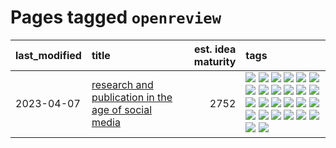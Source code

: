 # Pages tagged `openreview`

|last_modified|title|est. idea maturity|tags
|:---|:---|---:|:---|
|2023-04-07|[research and publication in the age of social media](../research-and-social.md)|2752|[![](https://img.shields.io/badge/tag-arxiv-22d494)](../tags/arxiv.md) [![](https://img.shields.io/badge/tag-citation-90446b)](../tags/citation.md) [![](https://img.shields.io/badge/tag-corrections-35d2ce)](../tags/corrections.md) [![](https://img.shields.io/badge/tag-credit-8e95e2)](../tags/credit.md) [![](https://img.shields.io/badge/tag-curation-be4650)](../tags/curation.md) [![](https://img.shields.io/badge/tag-discoverability-3f3dc3)](../tags/discoverability.md) [![](https://img.shields.io/badge/tag-discussion-8a140)](../tags/discussion.md) [![](https://img.shields.io/badge/tag-feed-cdef47)](../tags/feed.md) [![](https://img.shields.io/badge/tag-git-76bb24)](../tags/git.md) [![](https://img.shields.io/badge/tag-git-76bb24)](../tags/git.md) [![](https://img.shields.io/badge/tag-historyofscience-99b5f2)](../tags/historyofscience.md) [![](https://img.shields.io/badge/tag-mastodon-d46ff4)](../tags/mastodon.md) [![](https://img.shields.io/badge/tag-openreview-faa2fc)](../tags/openreview.md) [![](https://img.shields.io/badge/tag-paperswithcode-1ee399)](../tags/paperswithcode.md) [![](https://img.shields.io/badge/tag-platform-49fd1a)](../tags/platform.md) [![](https://img.shields.io/badge/tag-publication-752fd7)](../tags/publication.md) [![](https://img.shields.io/badge/tag-reproducibility-6edb5)](../tags/reproducibility.md) [![](https://img.shields.io/badge/tag-research-f1c85)](../tags/research.md) [![](https://img.shields.io/badge/tag-retractions-2229ca)](../tags/retractions.md) [![](https://img.shields.io/badge/tag-search-3b815)](../tags/search.md) [![](https://img.shields.io/badge/tag-socialmedia-3b18a)](../tags/socialmedia.md) [![](https://img.shields.io/badge/tag-stackoverflow-957448)](../tags/stackoverflow.md) [![](https://img.shields.io/badge/tag-subscription-936135)](../tags/subscription.md) [![](https://img.shields.io/badge/tag-transparency-4d5a4)](../tags/transparency.md) [![](https://img.shields.io/badge/tag-twitter-deeba9)](../tags/twitter.md) [![](https://img.shields.io/badge/tag-validation-c456a9)](../tags/validation.md)|